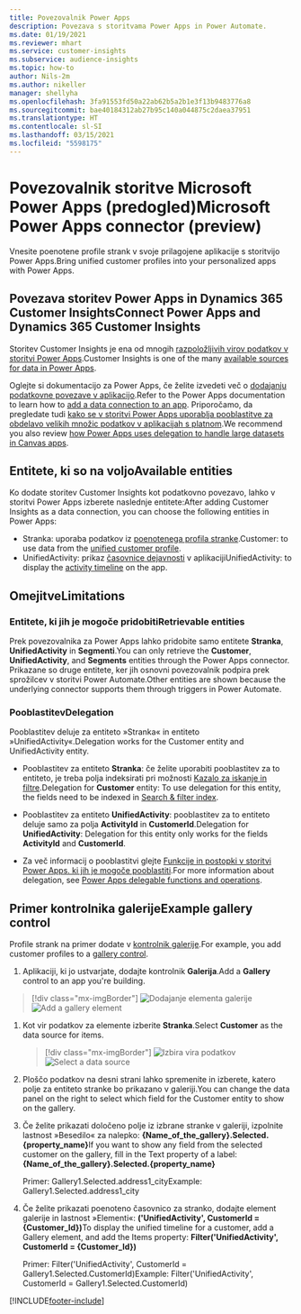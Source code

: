 ```yaml
---
title: Povezovalnik Power Apps
description: Povezava s storitvama Power Apps in Power Automate.
ms.date: 01/19/2021
ms.reviewer: mhart
ms.service: customer-insights
ms.subservice: audience-insights
ms.topic: how-to
author: Nils-2m
ms.author: nikeller
manager: shellyha
ms.openlocfilehash: 3fa91553fd50a22ab62b5a2b1e3f13b9483776a8
ms.sourcegitcommit: bae40184312ab27b95c140a044875c2daea37951
ms.translationtype: HT
ms.contentlocale: sl-SI
ms.lasthandoff: 03/15/2021
ms.locfileid: "5598175"
---
```

# <a name="microsoft-power-apps-connector-preview"></a><span data-ttu-id="fc557-103">Povezovalnik storitve Microsoft Power Apps (predogled)</span><span class="sxs-lookup"><span data-stu-id="fc557-103">Microsoft Power Apps connector (preview)</span></span>

<span data-ttu-id="fc557-104">Vnesite poenotene profile strank v svoje prilagojene aplikacije s storitvijo Power Apps.</span><span class="sxs-lookup"><span data-stu-id="fc557-104">Bring unified customer profiles into your personalized apps with Power Apps.</span></span>

## <a name="connect-power-apps-and-dynamics-365-customer-insights"></a><span data-ttu-id="fc557-105">Povezava storitev Power Apps in Dynamics 365 Customer Insights</span><span class="sxs-lookup"><span data-stu-id="fc557-105">Connect Power Apps and Dynamics 365 Customer Insights</span></span>

<span data-ttu-id="fc557-106">Storitev Customer Insights je ena od mnogih [razpoložljivih virov podatkov v storitvi Power Apps](/powerapps/maker/canvas-apps/working-with-data-sources).</span><span class="sxs-lookup"><span data-stu-id="fc557-106">Customer Insights is one of the many [available sources for data in Power Apps](/powerapps/maker/canvas-apps/working-with-data-sources).</span></span>

<span data-ttu-id="fc557-107">Oglejte si dokumentacijo za Power Apps, če želite izvedeti več o [dodajanju podatkovne povezave v aplikacijo](/powerapps/maker/canvas-apps/add-data-connection).</span><span class="sxs-lookup"><span data-stu-id="fc557-107">Refer to the Power Apps documentation to learn how to [add a data connection to an app](/powerapps/maker/canvas-apps/add-data-connection).</span></span> <span data-ttu-id="fc557-108">Priporočamo, da pregledate tudi [kako se v storitvi Power Apps uporablja pooblastitve za obdelavo velikih množic podatkov v aplikacijah s platnom](/powerapps/maker/canvas-apps/delegation-overview).</span><span class="sxs-lookup"><span data-stu-id="fc557-108">We recommend you also review [how Power Apps uses delegation to handle large datasets in Canvas apps](/powerapps/maker/canvas-apps/delegation-overview).</span></span>

## <a name="available-entities"></a><span data-ttu-id="fc557-109">Entitete, ki so na voljo</span><span class="sxs-lookup"><span data-stu-id="fc557-109">Available entities</span></span>

<span data-ttu-id="fc557-110">Ko dodate storitev Customer Insights kot podatkovno povezavo, lahko v storitvi Power Apps izberete naslednje entitete:</span><span class="sxs-lookup"><span data-stu-id="fc557-110">After adding Customer Insights as a data connection, you can choose the following entities in Power Apps:</span></span>

- <span data-ttu-id="fc557-111">Stranka: uporaba podatkov iz [poenotenega profila stranke](customer-profiles.md).</span><span class="sxs-lookup"><span data-stu-id="fc557-111">Customer: to use data from the [unified customer profile](customer-profiles.md).</span></span>
- <span data-ttu-id="fc557-112">UnifiedActivity: prikaz [časovnice dejavnosti](activities.md) v aplikaciji</span><span class="sxs-lookup"><span data-stu-id="fc557-112">UnifiedActivity: to display the [activity timeline](activities.md) on the app.</span></span>

## <a name="limitations"></a><span data-ttu-id="fc557-113">Omejitve</span><span class="sxs-lookup"><span data-stu-id="fc557-113">Limitations</span></span>

### <a name="retrievable-entities"></a><span data-ttu-id="fc557-114">Entitete, ki jih je mogoče pridobiti</span><span class="sxs-lookup"><span data-stu-id="fc557-114">Retrievable entities</span></span>

<span data-ttu-id="fc557-115">Prek povezovalnika za Power Apps lahko pridobite samo entitete **Stranka**, **UnifiedActivity** in **Segmenti**.</span><span class="sxs-lookup"><span data-stu-id="fc557-115">You can only retrieve the **Customer**, **UnifiedActivity**, and **Segments** entities through the Power Apps connector.</span></span> <span data-ttu-id="fc557-116">Prikazane so druge entitete, ker jih osnovni povezovalnik podpira prek sprožilcev v storitvi Power Automate.</span><span class="sxs-lookup"><span data-stu-id="fc557-116">Other entities are shown because the underlying connector supports them through triggers in Power Automate.</span></span>  

### <a name="delegation"></a><span data-ttu-id="fc557-117">Pooblastitev</span><span class="sxs-lookup"><span data-stu-id="fc557-117">Delegation</span></span>

<span data-ttu-id="fc557-118">Pooblastitev deluje za entiteto »Stranka« in entiteto »UnifiedActivity«.</span><span class="sxs-lookup"><span data-stu-id="fc557-118">Delegation works for the Customer entity and UnifiedActivity entity.</span></span> 

- <span data-ttu-id="fc557-119">Pooblastitev za entiteto **Stranka**: če želite uporabiti pooblastitev za to entiteto, je treba polja indeksirati pri možnosti [Kazalo za iskanje in filtre](search-filter-index.md).</span><span class="sxs-lookup"><span data-stu-id="fc557-119">Delegation for **Customer** entity: To use delegation for this entity, the fields need to be indexed in [Search & filter index](search-filter-index.md).</span></span>  

- <span data-ttu-id="fc557-120">Pooblastitev za entiteto **UnifiedActivity**: pooblastitev za to entiteto deluje samo za polja **ActivityId** in **CustomerId**.</span><span class="sxs-lookup"><span data-stu-id="fc557-120">Delegation for **UnifiedActivity**: Delegation for this entity only works for the fields **ActivityId** and **CustomerId**.</span></span>  

- <span data-ttu-id="fc557-121">Za več informacij o pooblastitvi glejte [Funkcije in postopki v storitvi Power Apps. ki jih je mogoče pooblastiti](/connectors/commondataservice/#power-apps-delegable-functions-and-operations-for-the-cds-for-apps).</span><span class="sxs-lookup"><span data-stu-id="fc557-121">For more information about delegation, see [Power Apps delegable functions and operations](/connectors/commondataservice/#power-apps-delegable-functions-and-operations-for-the-cds-for-apps).</span></span> 

## <a name="example-gallery-control"></a><span data-ttu-id="fc557-122">Primer kontrolnika galerije</span><span class="sxs-lookup"><span data-stu-id="fc557-122">Example gallery control</span></span>

<span data-ttu-id="fc557-123">Profile strank na primer dodate v [kontrolnik galerije](/powerapps/maker/canvas-apps/add-gallery).</span><span class="sxs-lookup"><span data-stu-id="fc557-123">For example, you add customer profiles to a [gallery control](/powerapps/maker/canvas-apps/add-gallery).</span></span>

1. <span data-ttu-id="fc557-124">Aplikaciji, ki jo ustvarjate, dodajte kontrolnik **Galerija**.</span><span class="sxs-lookup"><span data-stu-id="fc557-124">Add a **Gallery** control to an app you're building.</span></span>

> [!div class="mx-imgBorder"]
> <span data-ttu-id="fc557-125">![Dodajanje elementa galerije](media/connector-powerapps9.png "Dodajanje elementa galerije")</span><span class="sxs-lookup"><span data-stu-id="fc557-125">![Add a gallery element](media/connector-powerapps9.png "Add a gallery element")</span></span>

1. <span data-ttu-id="fc557-126">Kot vir podatkov za elemente izberite **Stranka**.</span><span class="sxs-lookup"><span data-stu-id="fc557-126">Select **Customer** as the data source for items.</span></span>

    > [!div class="mx-imgBorder"]
    > <span data-ttu-id="fc557-127">![Izbira vira podatkov](media/choose-datasource-powerapps.png "Izbira vira podatkov")</span><span class="sxs-lookup"><span data-stu-id="fc557-127">![Select a data source](media/choose-datasource-powerapps.png "Select a data source")</span></span>

1. <span data-ttu-id="fc557-128">Ploščo podatkov na desni strani lahko spremenite in izberete, katero polje za entiteto stranke bo prikazano v galeriji.</span><span class="sxs-lookup"><span data-stu-id="fc557-128">You can change the data panel on the right to select which field for the Customer entity to show on the gallery.</span></span>

1. <span data-ttu-id="fc557-129">Če želite prikazati določeno polje iz izbrane stranke v galeriji, izpolnite lastnost »Besedilo« za nalepko: **{Name_of_the_gallery}.Selected.{property_name}**</span><span class="sxs-lookup"><span data-stu-id="fc557-129">If you want to show any field from the selected customer on the gallery, fill in the Text property of a label:  **{Name_of_the_gallery}.Selected.{property_name}**</span></span>

    <span data-ttu-id="fc557-130">Primer: Gallery1.Selected.address1_city</span><span class="sxs-lookup"><span data-stu-id="fc557-130">Example: Gallery1.Selected.address1_city</span></span>

1. <span data-ttu-id="fc557-131">Če želite prikazati poenoteno časovnico za stranko, dodajte element galerije in lastnost »Elementi«: **('UnifiedActivity', CustomerId = {Customer_Id})**</span><span class="sxs-lookup"><span data-stu-id="fc557-131">To display the unified timeline for a customer, add a Gallery element, and add the Items property: **Filter('UnifiedActivity', CustomerId = {Customer_Id})**</span></span>

    <span data-ttu-id="fc557-132">Primer: Filter('UnifiedActivity', CustomerId = Gallery1.Selected.CustomerId)</span><span class="sxs-lookup"><span data-stu-id="fc557-132">Example: Filter('UnifiedActivity', CustomerId = Gallery1.Selected.CustomerId)</span></span>


[!INCLUDE[footer-include](../includes/footer-banner.md)]